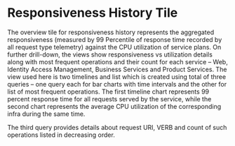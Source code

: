 # Responsiveness History Tile
The overview tile for responsiveness history represents the aggregated responsiveness (measured by 99 Percentile of response time recorded by all request type telemetry) against the CPU utilization of service plans.
On further drill-down, the views show responsiveness vs utilization details along with most frequent operations and their count for each service – Web, Identity Access Management, Business Services and Product Services.
The view used here is two timelines and list which is created using total of three queries – one query each for bar charts with time intervals and the other for list of most frequent operations. The first timeline chart represents 99 percent response time for all requests served by the service, while the second chart represents the average CPU utilization of the corresponding infra during the same time.

The third query provides details about request URI, VERB and count of such operations listed in decreasing order.
